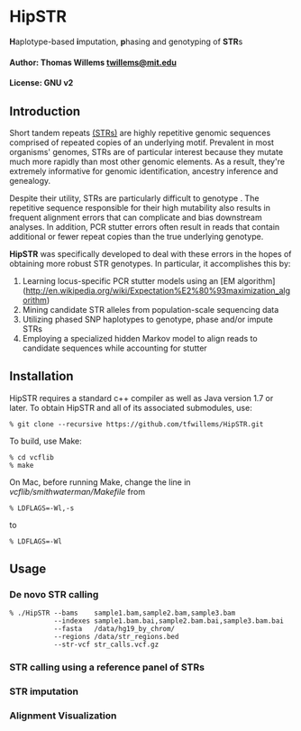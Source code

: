 # HipSTR
**H**aplotype-based **i**mputation, **p**hasing and genotyping of **STR**s

#### Author: Thomas Willems <twillems@mit.edu>
#### License: GNU v2

## Introduction
Short tandem repeats [(STRs)](http://en.wikipedia.org/wiki/Microsatellite) are highly repetitive genomic sequences comprised of repeated copies of an underlying motif. Prevalent in most organisms' genomes, STRs are of particular interest because they mutate much more rapidly than most other genomic elements. As a result, they're extremely informative for genomic identification, ancestry inference and genealogy.

Despite their utility, STRs are particularly difficult to genotype . The repetitive sequence responsible for their high mutability also results in frequent alignment errors that can complicate and bias downstream analyses. In addition, PCR stutter errors often result in reads that contain additional or fewer repeat copies than the true underlying genotype. 

**HipSTR** was specifically developed to deal with these errors in the hopes of obtaining more robust STR genotypes. In particular, it accomplishes this by:

1. Learning locus-specific PCR stutter models using an [EM algorithm] (http://en.wikipedia.org/wiki/Expectation%E2%80%93maximization_algorithm)
2. Mining candidate STR alleles from population-scale sequencing data
2. Utilizing phased SNP haplotypes to genotype, phase and/or impute STRs
3. Employing a specialized hidden Markov model to align reads to candidate sequences while accounting for stutter



## Installation
HipSTR requires a standard c++ compiler as well as Java version 1.7 or later.
To obtain HipSTR and all of its associated  submodules, use:

    % git clone --recursive https://github.com/tfwillems/HipSTR.git

To build, use Make:

    % cd vcflib
    % make

On Mac, before running Make, change the line in *vcflib/smithwaterman/Makefile* from

    % LDFLAGS=-Wl,-s
to

    % LDFLAGS=-Wl


## Usage
### De novo STR calling
    % ./HipSTR --bams    sample1.bam,sample2.bam,sample3.bam 
               --indexes sample1.bam.bai,sample2.bam.bai,sample3.bam.bai
               --fasta   /data/hg19_by_chrom/
               --regions /data/str_regions.bed
               --str-vcf str_calls.vcf.gz

### STR calling using a reference panel of STRs


### STR imputation




### Alignment Visualization
